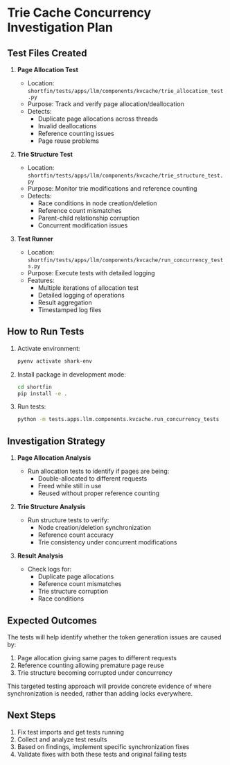 # Trie Cache Concurrency Investigation Plan

## Test Files Created

1. **Page Allocation Test**
   - Location: `shortfin/tests/apps/llm/components/kvcache/trie_allocation_test.py`
   - Purpose: Track and verify page allocation/deallocation
   - Detects:
     - Duplicate page allocations across threads
     - Invalid deallocations
     - Reference counting issues
     - Page reuse problems

2. **Trie Structure Test**
   - Location: `shortfin/tests/apps/llm/components/kvcache/trie_structure_test.py`
   - Purpose: Monitor trie modifications and reference counting
   - Detects:
     - Race conditions in node creation/deletion
     - Reference count mismatches
     - Parent-child relationship corruption
     - Concurrent modification issues

3. **Test Runner**
   - Location: `shortfin/tests/apps/llm/components/kvcache/run_concurrency_tests.py`
   - Purpose: Execute tests with detailed logging
   - Features:
     - Multiple iterations of allocation test
     - Detailed logging of operations
     - Result aggregation
     - Timestamped log files

## How to Run Tests

1. Activate environment:
   ```bash
   pyenv activate shark-env
   ```

2. Install package in development mode:
   ```bash
   cd shortfin
   pip install -e .
   ```

3. Run tests:
   ```bash
   python -m tests.apps.llm.components.kvcache.run_concurrency_tests
   ```

## Investigation Strategy

1. **Page Allocation Analysis**
   - Run allocation tests to identify if pages are being:
     - Double-allocated to different requests
     - Freed while still in use
     - Reused without proper reference counting

2. **Trie Structure Analysis**
   - Run structure tests to verify:
     - Node creation/deletion synchronization
     - Reference count accuracy
     - Trie consistency under concurrent modifications

3. **Result Analysis**
   - Check logs for:
     - Duplicate page allocations
     - Reference count mismatches
     - Trie structure corruption
     - Race conditions

## Expected Outcomes

The tests will help identify whether the token generation issues are caused by:
1. Page allocation giving same pages to different requests
2. Reference counting allowing premature page reuse
3. Trie structure becoming corrupted under concurrency

This targeted testing approach will provide concrete evidence of where synchronization is needed, rather than adding locks everywhere.

## Next Steps

1. Fix test imports and get tests running
2. Collect and analyze test results
3. Based on findings, implement specific synchronization fixes
4. Validate fixes with both these tests and original failing tests
